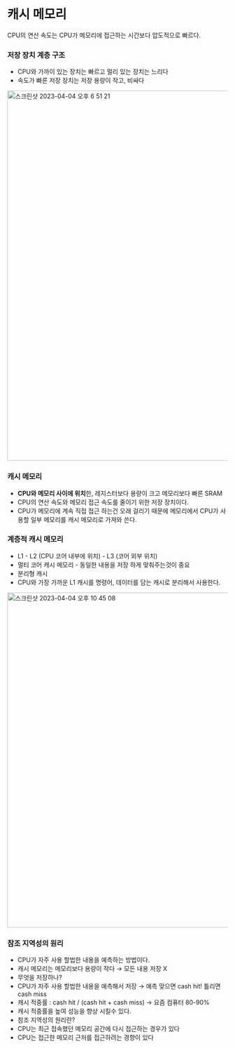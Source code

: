 # 캐시 메모리

 

CPU의 연산 속도는 CPU가 메모리에 접근하는 시간보다 압도적으로 빠르다.

### 저장 장치 계층 구조

- CPU와 가까이 있는 장치는 빠르고 멀리 있는 장치는 느리다
- 속도가 빠른 저장 장치는 저장 용량이 작고, 비싸다

<img width="844" alt="스크린샷 2023-04-04 오후 6 51 21" src="https://user-images.githubusercontent.com/79884004/229813828-86e031b5-697a-4cf0-96cc-fa92526b6fec.png">


### 캐시 메모리

- **CPU와 메모리 사이에 위치**한, 레지스터보다 용량이 크고 메모리보다 빠른 SRAM
- CPU의 연산 속도와 메모리 접근 속도를 줄이기 위한 저장 장치이다.
- CPU가 메모리에 계속 직접 접근 하는건 오래 걸리기 때문에 메모리에서 CPU가 사용할 일부 메모리를 캐시 메모리로 가져와 쓴다.

### 계층적 캐시 메모리

- L1 - L2 (CPU 코어 내부에 위치) - L3 (코어 외부 위치)
- 멀티 코어 캐시 메모리 - 동일한 내용을 저장 하게 맞춰주는것이 중요
- 분리형 캐시
- CPU와 가장 가까운 L1 캐시를 명령어, 데이터를 담는 캐시로 분리해서 사용한다.

<img width="764" alt="스크린샷 2023-04-04 오후 10 45 08" src="https://user-images.githubusercontent.com/79884004/229813807-750bbd7f-8f92-42e6-8458-722e4bacde89.png">

### 참조 지역성의 원리

- CPU가 자주 사용 할법한 내용을 예측하는 방법이다.
- 캐시 메모리는 메모리보다 용량이 작다 → 모든 내용 저장 X
- 무엇을 저장하나?
- CPU가 자주 사용 할법한 내용을 예측해서 저장 → 예측 맞으면 cash hit! 틀리면 cash miss
- 캐시 적중률 : cash hit / (cash hit + cash miss) → 요즘 컴퓨터 80-90%
- 캐시 적중률을 높여 성능을 향상 시킬수 있다.
- 참조 지역성의 원리란?
- CPU는 최근 접속했던 메모리 공간에 다시 접근하는 경우가 있다
- CPU는 접근한 메모리 근처를 접근하려는 경향이 있다
